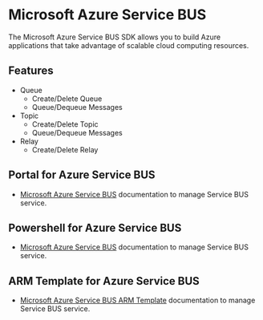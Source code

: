 ﻿# Microsoft Azure Service BUS

The Microsoft Azure Service BUS SDK allows you to build Azure applications that take advantage of scalable cloud computing resources.

## Features

- Queue
    - Create/Delete Queue
    - Queue/Dequeue Messages
- Topic
    - Create/Delete Topic
    - Queue/Dequeue Messages
- Relay
    - Create/Delete Relay
    
## Portal for Azure Service BUS

- [Microsoft Azure Service BUS](https://docs.microsoft.com/en-us/azure/service-bus-messaging/service-bus-quickstart-portal) documentation to manage Service BUS service.

## Powershell for Azure Service BUS

- [Microsoft Azure Service BUS](https://docs.microsoft.com/en-us/azure/service-bus-messaging/service-bus-quickstart-powershell) documentation to manage Service BUS service.

## ARM Template for Azure Service BUS

- [Microsoft Azure Service BUS ARM Template](https://docs.microsoft.com/en-us/azure/service-bus-messaging/service-bus-resource-manager-overview) documentation to manage Service BUS service.
